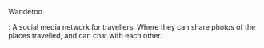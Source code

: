 Wanderoo

: A social media network for travellers. Where they can share photos of the places travelled, and can chat with each other.

